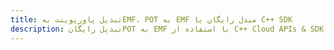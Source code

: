---title: تبدیل پاورپوینت بهEMF، POT به EMF مبدل رایگان یا C++ SDKdescription: تبدیل رایگانPOT به EMF با استفاده از C++ Cloud APIs & SDK. همچنین اسناد Microsoft PowerPoint را در Cloud ایجاد، ویرایش و رندر کنید.---